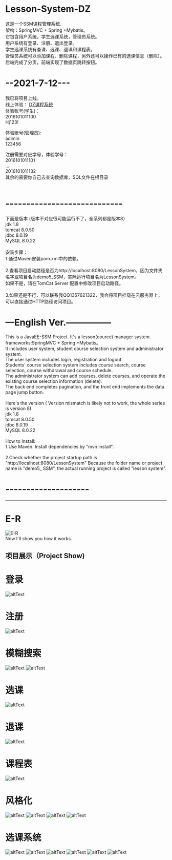 # Lesson-System-DZ
这是一个SSM课程管理系统. <br>
架构：SpringMVC + Spring +Mybatis。<br>
它包含用户系统，学生选课系统，管理员系统。<br>
用户系统有登录、注册、退出登录。<br>
学生选课系统有查课、选课、退课和课程表。<br>
管理员系统可以添加课程、删除课程，另外还可以操作已有的选课信息（删除）。<br>
后端完成了分页，前端实现了数据页跳转按钮。<br>

# --2021-7-12---
我已将项目上线。<br>
线上体验：
[DZ课程系统](http://47.108.151.159:8080/LessonSystem/)
<br>
体验账号(学生)：<br>
2016101011100    <br>
Hj123!<br>

体验账号(管理员):<br>
adimin<br>
123456<br>

注册需要对应学号，体验学号：<br>
2016101011101<br>
...<br>
2016101011132<br>
其余的需要你自己去查询数据库，SQL文件在根目录<br>
<br>
# ----------------------------

下面是版本	(版本不对应很可能运行不了，全系列都是版本8）<br>
jdk	1.8<br>
tomcat	8.0.50<br>
jdbc	8.0.19<br>
MySQL	8.0.22<br>
<br>
安装步骤：<br>
1.通过Maven安装pom.xml中的依赖。<br>
<br>
2.查看项目启动路径是否为http://localhost:8080/LessonSystem，因为文件夹名字或项目名为demo5_SSM，实际运行项目名为LessonSystem。<br>
如果不是，请在TomCat Server 配置中修改项目启动路径。<br>
<br>
3.如果还是不行，可以联系我QQ1357621322，我会将项目挂载在云服务器上，可以直接通过HTTP路径访问项目。<br>

# —English Ver.—————
This is a JavaEE-SSM Project. It's a lesson(cource) manager system.<br>
frameworks:SpringMVC + Spring +Mybatis。<br>
It includes user system, student course selection system and administrator system.<br>
The user system includes login, registration and logout.<br>
Students' course selection system includes course search, course selection, course withdrawal and course schedule.<br>
The administrator system can add courses, delete courses, and operate the existing course selection information (delete).<br>
The back end completes pagination, and the front end implements the data page jump button.<br>
<br>
Here's the version ( Version mismatch is likely not to work, the whole series is version 8)<br>
jdk	1.8<br>
tomcat	8.0.50<br>
jdbc	8.0.19<br>
MySQL	8.0.22<br>
<br>
How to Install:<br>
1.Use Maven. Install dependencies by "mvn install".<br>
<br>
2.Check whether the project startup path is "http://localhost:8080/LessonSystem" Because the folder name or project name is "demo5_ SSM", the actual running project is called "lesson system".<br>

# --------------------

<hr>

# E-R
![E-R](./static/E-R.jpg)<br>
Now I'll show you how it works.<br>

## 项目展示（Project Show)
# 登录
![altText](./static/1.png)

# 注册
![altText](./static/2.png)

# 模糊搜索
![altText](./static/3.png)
![altText](./static/4.png)

# 选课
![altText](./static/5.png)

# 退课
![altText](./static/6.png)

# 课程表
![altText](./static/7.png)

# 风格化
![altText](./static/s0.png)
![altText](./static/s1.png)
![altText](./static/s2.png)
![altText](./static/s3.png)

# 选课系统
![altText](./static/m0.png)
![altText](./static/m1.png)
![altText](./static/m2.png)
![altText](./static/m3.png)
![altText](./static/m4.png)
![altText](./static/m5.png)
